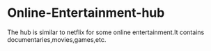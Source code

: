 # Online-Entertainment-hub
The hub is similar to netflix for some online entertainment.It contains documentaries,movies,games,etc.
